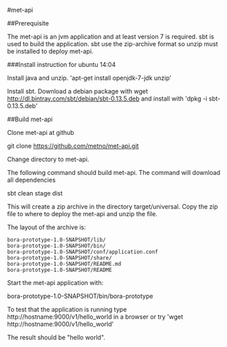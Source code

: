 #met-api

##Prerequisite

The met-api is an jvm application and at least version 7 is required.
sbt is used to build the application. sbt use the zip-archive format
so unzip must be installed to deploy met-api. 

###Install instruction for ubuntu 14:04

Install java and unzip.  'apt-get install  openjdk-7-jdk unzip'

Install sbt.
Download a debian package with wget http://dl.bintray.com/sbt/debian/sbt-0.13.5.deb and 
install with 'dpkg -i  sbt-0.13.5.deb'


##Build met-api

Clone met-api at github

git clone https://github.com/metno/met-api.git

Change directory to met-api.

The following command should build met-api.
The command will download all dependencies  

sbt clean stage dist

This will create a zip archive in the directory target/universal. 
Copy the zip file to where to deploy the met-api and unzip the file.

The layout of the archive is:

```
bora-prototype-1.0-SNAPSHOT/lib/
bora-prototype-1.0-SNAPSHOT/bin/
bora-prototype-1.0-SNAPSHOT/conf/application.conf
bora-prototype-1.0-SNAPSHOT/share/
bora-prototype-1.0-SNAPSHOT/README.md
bora-prototype-1.0-SNAPSHOT/README
```
Start the met-api application with:

bora-prototype-1.0-SNAPSHOT/bin/bora-prototype

To test that the application is running type
http://hostname:9000/v1/hello_world in a browser or
try 'wget http://hostname:9000/v1/hello_world'

The result should be "hello world".

 
